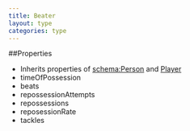 ```yaml
---
title: Beater
layout: type
categories: type
---
```

##Properties
* Inherits properties of [schema:Person](http://schema.org/Person) and [Player](Player.md)
* timeOfPossession
* beats
* repossessionAttempts
* repossessions
* reposessionRate
* tackles